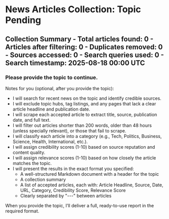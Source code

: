 # News Articles Collection: Topic Pending

**Collection Summary** - Total articles found: 0 - Articles after filtering: 0 - Duplicates removed: 0 - Sources accessed: 0 - Search queries used: 0 - Search timestamp: 2025-08-18 00:00 UTC
---
### Please provide the topic to continue.

Notes for you (optional, after you provide the topic):
- I will search for recent news on the topic and identify credible sources.
- I will exclude topic hubs, tag listings, and any pages that lack a clear article headline and publication date.
- I will scrape each accepted article to extract title, source, publication date, and full text.
- I will filter out articles shorter than 200 words, older than 48 hours (unless specially relevant), or those that fail to scrape.
- I will classify each article into a category (e.g., Tech, Politics, Business, Science, Health, International, etc.).
- I will assign credibility scores (1-10) based on source reputation and content quality.
- I will assign relevance scores (1-10) based on how closely the article matches the topic.
- I will present the results in the exact format you specified:
  - A well-structured Markdown document with a header for the topic
  - A collection summary
  - A list of accepted articles, each with: Article Headline, Source, Date, URL, Category, Credibility Score, Relevance Score
  - Clearly separated by "---" between articles

When you provide the topic, I’ll deliver a full, ready-to-use report in the required format.
